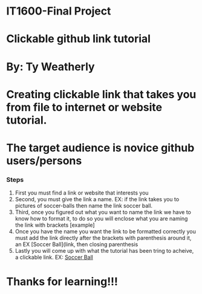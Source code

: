 # IT1600-Final Project
# Clickable github link tutorial
# By: Ty Weatherly
# Creating clickable link that takes you from file to internet or website tutorial.
# The target audience is novice github users/persons

### Steps
1. First you must find a link or website that interests you
2. Second, you must give the link a name. EX: if the link takes you to pictures of soccer-balls then name the link soccer ball.
3. Third, once you figured out what you want to name the link we have to know how to format it, to do so you will enclose what you are naming the link with brackets [example]
4. Once you have the name you want the link to be formatted correctly you must add the link directly after the brackets with parenthesis around it, an EX
[Soccer Ball](link, then closing parenthesis
6. Lastly you will come up with what the tutorial has been tring to acheive, a clickable link. EX:
[Soccer Ball](https://www.walmart.com/ip/Soccer-Ball-Edible-Icing-Image-for-3-inch-Round-for-CupCake-Cookie/934431703?wmlspartner=wlpa&selectedSellerId=8888&&adid=22222222227000000000&wl0=&wl1=g&wl2=c&wl3=42423897272&wl4=pla-51320962143&wl5=9023533&wl6=&wl7=&wl8=&wl9=pla&wl10=115794155&wl11=online&wl12=934431703&veh=sem&gclid=CjwKCAiAksyNBhAPEiwAlDBeLM8w1UoqqTmfEbaKE8CY_LNJ0k0XXL8FV3tZkRyXc0rJTOLp_CZr-RoC5goQAvD_BwE&gclsrc=aw.ds)

# Thanks for learning!!!
